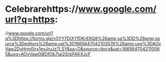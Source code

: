 # Celebrarehttps://www.google.com/url?q=https:
//www.google.com/url?q%3Dhttps://forms.gle/v5YY7DiXYfDKrE6Q8%26amp;sa%3DD%26amp;source%3Deditors%26amp;ust%3D1665647042103576%26amp;usg%3DAOvVaw2DvHrm0jrx1eyJruJz7LSY&sa=D&source=docs&ust=1665647042110065&usg=AOvVaw0l8DfOb7Iai2SrbFAKXJcF

